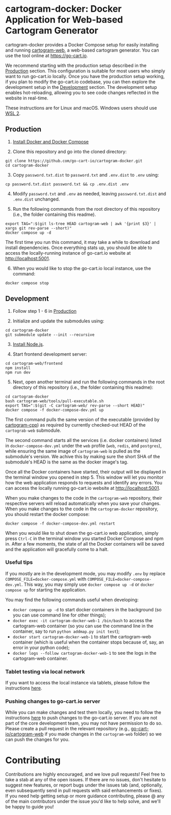 # cartogram-docker: Docker Application for Web-based Cartogram Generator

cartogram-docker provides a Docker Compose setup for easily installing and running [cartogram-web](https://github.com/go-cart-io/cartogram-web), a web-based cartogram generator. You can use the tool online at https://go-cart.io.

We recommend starting with the production setup described in the [Production](#production) section. This configuration is suitable for most users who simply want to run go-cart.io locally. Once you have the production setup working, if you plan to modify the go-cart.io codebase, you can then explore the development setup in the [Development](#development) section. The development setup enables hot-reloading, allowing you to see code changes reflected in the website in real-time.

These instructions are for Linux and macOS. Windows users should use [WSL 2](https://learn.microsoft.com/en-us/windows/wsl/install).

## Production

1. [Install Docker and Docker Compose](https://docs.docker.com/engine/install/)

2. Clone this repository and go into the cloned directory:

```shell script
git clone https://github.com/go-cart-io/cartogram-docker.git
cd cartogram-docker
```

3. Copy `password.txt.dist` to `password.txt` and `.env.dist` to `.env` using:

```shell script
cp password.txt.dist password.txt && cp .env.dist .env
```

4. Modify `password.txt` and `.env` as needed, leaving `password.txt.dist` and `.env.dist` unchanged.

5. Run the following commands from the root directory of this repository (i.e., the folder containing this readme).

```shell script
export TAG=":$(git ls-tree HEAD cartogram-web | awk '{print $3}' | xargs git rev-parse --short)"
docker compose up -d
```

The first time you run this command, it may take a while to download and install dependencies. Once everything stats up, you should be able to access the locally-running instance of go-cart.io website at [http://localhost:5001](http://localhost:5001).

6. When you would like to stop the go-cart.io local instance, use the command:

```shell script
docker compose stop
```

## Development

1. Follow step 1 - 6 in [Production](#production)

2. Initialize and update the submodules using:

```shell script
cd cartogram-docker
git submodule update --init --recursive
```

3. [Install Node.js](https://nodejs.org).

4. Start frontend development server:

```shell script
cd cartogram-web/frontend
npm install
npm run dev
```

5. Next, open another terminal and run the following commands in the root directory of this repository (i.e., the folder containing this readme):

```shell script
cd cartogram-docker
bash cartogram-web/tools/pull-executable.sh
export TAG=":$(git -C cartogram-web/ rev-parse --short HEAD)"
docker compose -f docker-compose-dev.yml up
```

The first command pulls the same version of the executable (provided by [cartogram-cpp](https://github.com/mgastner/cartogram-cpp)) as required by currently checked-out HEAD of the `cartograb-web` submodule.

The second command starts all the services (i.e. docker containers) listed in `docker-compose-dev.yml` under the `web` profile (`web`, `redis`, and `postgres`), while ensuring the same image of `cartogram-web` is pulled as the submodule's version. We achive this by making sure the short SHA of the submodule's HEAD is the same as the docker image's tag.

Once all the Docker containers have started, their output will be displayed in the terminal window you opened in step 5. This window will let you monitor how the web application responds to requests and identify any errors. You can access the locally running go-cart.io website at [http://localhost:5001](http://localhost:5001).

When you make changes to the code in the `cartogram-web` repository, their respective servers will reload automatically when you save your changes. When you make changes to the code in the `cartogram-docker` repository, you should restart the docker compose:

```shell script
docker compose -f docker-compose-dev.yml restart
```

When you would like to shut down the go-cart.io web application, simply press `Ctrl-C` in the terminal window you started Docker Compose and npm in. After a few moments, the state of all the Docker containers will be saved and the application will gracefully come to a halt.

### Useful tips

If you mostly are in the development mode, you may modify `.env` by replace `COMPOSE_FILE=docker-compose.yml` with `COMPOSE_FILE=docker-compose-dev.yml`. This way, you may simply use `docker compose up -d` or `docker compose up` for starting the application.

You may find the following commands useful when developing:

- `docker compose up -d` to start docker containers in the background (so you can use command line for other things);
- `docker exec -it cartogram-docker-web-1 /bin/bash` to access the cartogram-web container (so you can use the command line in the container, say to run `python addmap.py init test`);
- `docker start cartogram-docker-web-1` to start the cartogram-web container (which is useful when the container stops because of, say, an error in your python code);
- `docker logs --follow cartogram-docker-web-1` to see the logs in the cartogram-web container.

### Tablet testing via local network

If you want to access the local instance via tablets, please follow the instructions [here](https://github.com/go-cart-io/cartogram-docker/blob/main/docs/testing_on_tablet.md).

### Pushing changes to go-cart.io server

While you can make changes and test them locally, you need to follow the instructions [here](https://github.com/go-cart-io/cartogram-docker/blob/main/docs/deploy.md) to push changes to the go-cart.io server. If you are not part of the core development team, you may not have permission to do so. Please create a pull request in the relevant repository (e.g., [go-cart-io/cartogram-web](https://github.com/go-cart-io/cartogram-web) if you made changes in the `cartogram-web` folder) so we can push the changes for you.

# Contributing

Contributions are highly encouraged, and we love pull requests! Feel free to take a stab at any of the open issues. If there are no issues, don't hesitate to suggest new features, or report bugs under the issues tab (and, optionally, even subsequently send in pull requests with said enhancements or fixes). If you need help getting setup or more guidance contributing, please @ any of the main contributors under the issue you'd like to help solve, and we'll be happy to guide you!
